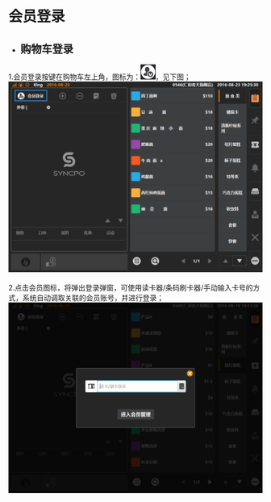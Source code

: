# 会员登录  
* ## 购物车登录  
1.会员登录按键在购物车左上角，图标为：![](会员icon.png)，见下图；  
![](6.1会员登陆.png)  
<br />
2.点击会员图标，将弹出登录弹窗，可使用读卡器/条码刷卡器/手动输入卡号的方式，系统自动调取关联的会员账号，并进行登录；  
![](6.2扫码登陆.png)  
<br />


